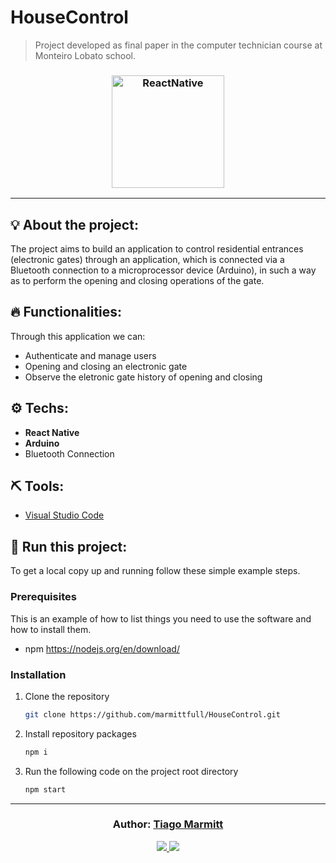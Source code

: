 # HouseControl

> Project developed as final paper in the computer technician course at Monteiro Lobato school.

<h3 align="center">
  <img alt="ReactNative" 
    src="https://images.ctfassets.net/ad62aadkf4ja/5ty5c0v8diMaSCqO2qomCe/164da650e4febd2b90bcf3744a07e642/react-native-logo.png" width="180px"/>
</h3>

<hr/>

## 💡 About the project:

The project aims to build an application to control residential entrances (electronic gates) through an application, which is connected via a Bluetooth connection to a microprocessor device (Arduino), in such a way as to perform the opening and closing operations of the gate.

## 🔥 Functionalities:

Through this application we can:

- Authenticate and manage users
- Opening and closing an electronic gate
- Observe the eletronic gate history of opening and closing

## ⚙️ Techs:

- **React Native**
- **Arduino**
- Bluetooth Connection

## ⛏ Tools:

- [Visual Studio Code](https://code.visualstudio.com/download)

## 🏁 Run this project:

To get a local copy up and running follow these simple example steps.

### Prerequisites

This is an example of how to list things you need to use the software and how to install them.
* npm
 https://nodejs.org/en/download/

### Installation

1. Clone the repository
   ```sh
   git clone https://github.com/marmittfull/HouseControl.git
   ```
2. Install repository packages
   ```sh
   npm i
   ```
3. Run the following code on the project root directory
   ```sh
   npm start
   ```

---

<h3 align="center">
Author: <a alt="Tiago Marmitt" href="https://github.com/marmittfull">Tiago Marmitt</a>
</h3>

<p align="center">

  <a alt="Tiago Marmitt Linkedin" href="https://www.linkedin.com/in/tiago-marmitt-762bb61b0">
    <img src="https://img.shields.io/badge/LinkedIn-Tiago%20Marmitt-blue?logo=linkedin"/>
    </a>
  <a alt="Tiago Marmitt GitHub" href="https://github.com/marmittfull">
  <img src="https://img.shields.io/badge/GitHub-Tiago%20Marmitt-lightgrey?logo=github"/>
  </a>


</p>
